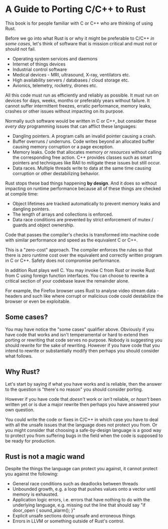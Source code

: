 # A Guide to Porting C/C++ to Rust

This book is for people familiar with C or C++ who are thinking of using Rust.

Before we go into what Rust is or why it might be preferable to C/C++ _in some cases_, let's think of software that is mission critical and must not or should not fail.

* Operating system services and daemons
* Internet of things devices
* Industrial control software
* Medical devices - MRI, ultrasound, X-ray, ventilators etc.
* High availability servers / databases / cloud storage etc.
* Avionics, telemetry, rocketry, drones etc.

All this code must run as efficiently and reliably as possible. It must run on devices for days, weeks, months or preferably years without failure. It cannot suffer intermittent freezes, erratic performance, memory leaks, crashes or other issues without impacting on its purpose.

Normally such software would be written in C or C++, but consider these _every day_ programming issues that can afflict these languages:

* Dangling pointers. A program calls an invalid pointer causing a crash.
* Buffer overruns / underruns. Code writes beyond an allocated buffer causing memory corruption or a page exception.
* Memory leaks. Code that allocates memory _or resources_ without calling the corresponding free action. C++ provides classes such as smart pointers and techniques like RAII to mitigate these issues but still occur.
* Data races. Multiple threads write to data at the same time causing corruption or other destabilizing behavior.

Rust stops these bad things happening **by design**. And it does so without impacting on runtime performance because all of these things are checked at compile time:

* Object lifetimes are tracked automatically to prevent memory leaks and dangling pointers.
* The length of arrays and collections is enforced.
* Data race conditions are prevented by strict enforcement of mutex / guards and object ownership.

Code that passes the compiler's checks is transformed into machine code with similar performance and speed as the equivalent C or C++.

This is a "zero-cost" approach. The compiler enforces the rules so that there is zero runtime cost over the equivalent and correctly written program in C or C++. Safety does not compromise performance.

In addition Rust plays well C. You may invoke C from Rust or invoke Rust from C using foreign function interfaces. You can choose to rewrite a critical section of your codebase leave the remainder alone.

For example, the Firefox browser uses Rust to analyse video stream data - headers and such like where corrupt or malicious code could destabilize the browser or even be exploitable.

## Some cases?

You may have notice the "some cases" qualifier above. Obviously if you have code that works and isn't temperamental or hard to extend then porting or rewriting that code serves no purpose. Nobody is suggesting you should rewrite for the sake of rewriting. However if you have code that you intend to rewrite or substantially modify then perhaps you should consider what follows.

## Why Rust?

Let's start by saying if what you have works and is reliable, then the answer to the question is "there's no reason" you should consider porting.

However if you have code that _doesn't_ work or _isn't_ reliable, or _hasn't_ been written yet or is due a major rewrite then perhaps you have answered your own question.

You could write the code or fixes in C/C++ in which case you have to deal with all the unsafe issues that the language does not protect you from. Or you might consider that choosing a safe-by-design language is a good way to protect you from suffering bugs in the field when the code is supposed to be ready for production.

## Rust is not a magic wand

Despite the things the language can protect you against, it cannot protect you against the following:

* General race conditions such as deadlocks between threads
* Unbounded growth, e.g. a loop that pushes values onto a vector until memory is exhausted.
* Application logic errors, i.e. errors that have nothing to do with the underlying language, e.g. missing out the line that should say "if door\_open { sound\_alarm\(\); }"
* Explicit unsafe sections doing unsafe and erroneous things
* Errors in LLVM or something outside of Rust's control.



